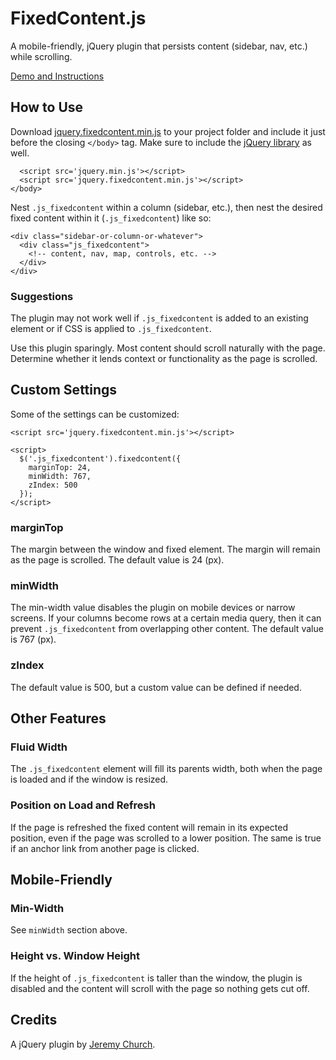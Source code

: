 # FixedContent.js

A mobile-friendly, jQuery plugin that persists content (sidebar, nav, etc.) while scrolling.

[Demo and Instructions](https://j.eremy.net/fixed-content/demo/)

## How to Use

Download [jquery.fixedcontent.min.js](https://raw.githubusercontent.com/jeremychurch/FixedContent.js/master/jquery.fixedcontent.min.js) to your project folder and include it just before the closing `</body>` tag. Make sure to include the [jQuery library](https://developers.google.com/speed/libraries/devguide#jquery) as well.

```
  <script src='jquery.min.js'></script>
  <script src='jquery.fixedcontent.min.js'></script>
</body>
```

Nest `.js_fixedcontent` within a column (sidebar, etc.), then nest the desired fixed content within it (`.js_fixedcontent`) like so:

```
<div class="sidebar-or-column-or-whatever">
  <div class="js_fixedcontent">
    <!-- content, nav, map, controls, etc. -->
  </div>
</div>
```

### Suggestions

The plugin may not work well if `.js_fixedcontent` is added to an existing element or if CSS is applied to `.js_fixedcontent`.

Use this plugin sparingly. Most content should scroll naturally with the page. Determine whether it lends context or functionality as the page is scrolled.

## Custom Settings

Some of the settings can be customized:

```
<script src='jquery.fixedcontent.min.js'></script>

<script>
  $('.js_fixedcontent').fixedcontent({
    marginTop: 24,
    minWidth: 767,
    zIndex: 500
  });
</script>
```

### marginTop

The margin between the window and fixed element. The margin will remain as the page is scrolled. The default value is 24 (px).

### minWidth

The min-width value disables the plugin on mobile devices or narrow screens. If your columns become rows at a certain media query, then it can prevent `.js_fixedcontent` from overlapping other content. The default value is 767 (px).

### zIndex

The default value is 500, but a custom value can be defined if needed.

## Other Features

### Fluid Width

The `.js_fixedcontent` element will fill its parents width, both when the page is loaded and if the window is resized.

### Position on Load and Refresh

If the page is refreshed the fixed content will remain in its expected position, even if the page was scrolled to a lower position. The same is true if an anchor link from another page is clicked.

## Mobile-Friendly

### Min-Width

See `minWidth` section above.

### Height vs. Window Height

If the height of `.js_fixedcontent` is taller than the window, the plugin is disabled and the content will scroll with the page so nothing gets cut off.

## Credits

A jQuery plugin by [Jeremy Church](https://j.eremy.net/).
